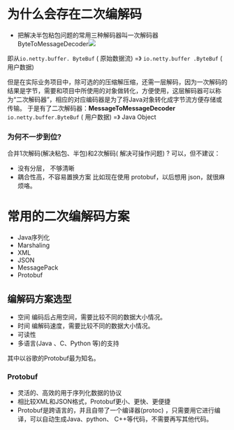 # 为什么会存在二次编解码

- 把解决半包粘包问题的常用三种解码器叫一次解码器ByteToMessageDecoder![](https://img-blog.csdnimg.cn/20201221180652228.png)

即从`io.netty.buffer. ByteBuf` ( 原始数据流)  =》 `io.netty.buffer .ByteBuf` ( 用户数据)

但是在实际业务项目中，除可选的的压缩解压缩，还需一层解码，因为一次解码的结果是字节，需要和项目中所使用的对象做转化，方便使用，这层解码器可以称为“二次解码器”，相应的对应编码器是为了将Java对象转化成字节流方便存储或传输。
于是有了二次解码器：**MessageToMessageDecoder<l>**
`io.netty.buffer.ByteBuf` ( 用户数据) =》 Java Object

### 为何不一步到位?
合并1次解码(解决粘包、半包)和2次解码( 解决可操作问题) ?
可以，但不建议：
- 没有分层， 不够清晰
- 耦合性高，不容易置换方案
比如现在使用 protobuf，以后想用 json，就很麻烦咯。

# 常用的二次编解码方案
- Java序列化
- Marshaling
- XML
- JSON
- MessagePack
- Protobuf

## 编解码方案选型
- 空间
编码后占用空间，需要比较不同的数据大小情况。
- 时间
编解码速度，需要比较不同的数据大小情况。
- 可读性
- 多语言(Java 、C、Python 等)的支持

其中以谷歌的Protobuf最为知名。
### Protobuf
- 灵活的、高效的用于序列化数据的协议
- 相比较XML和JSON格式，Protobuf更小、更快、更便捷
- Protobuf是跨语言的，并且自带了一个编译器(protoc) ，只需要用它进行编译，可以自动生成Java、python、 C++等代码，不需要再写其他代码。